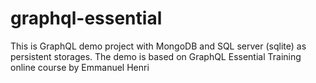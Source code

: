 # graphql-essential
This is GraphQL demo project with MongoDB and SQL server (sqlite) as persistent storages. The demo is based on GraphQL Essential Training online course by Emmanuel Henri
